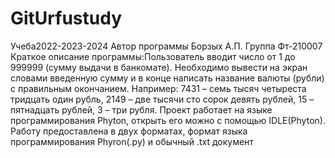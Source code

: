 # GitUrfustudy
Учеба2022-2023-2024
Автор программы Борзых А.П. Группа Фт-210007
Краткое описание программы:Пользователь вводит число от 1 до 999999 (сумму выдачи в банкомате). Необходимо вывести на экран словами введенную сумму и в конце написать название валюты (рубли) с правильным окончанием.
Например: 7431 – семь тысяч четыреста тридцать один рубль, 2149 – две тысячи сто сорок девять рублей, 15 – пятнадцать рублей, 3 – три рубля.
Проект работает на языке программирования Phyton, открыть его можно с помощью IDLE(Phyton). Работу предоставлена в двух форматах, формат языка программирования Phyron(.py) и обычный .txt документ 
